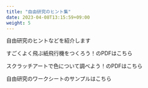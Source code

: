 ```yaml
---
title: "自由研究のヒント集"
date: 2023-04-08T13:15:59+09:00
weight: 5
---
```

自由研究のヒントなどを紹介します
<!--more-->

すごくよく飛ぶ紙飛行機をつくろう！のPDFはこちら

スクラッチアートで色について調べよう！のPDFはこちら

自由研究のワークシートのサンプルはこちら
